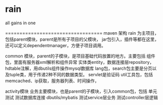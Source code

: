 rain
====

all gains in one

==================================
maven 架构
rain 为主项目，包括parent模块，parent是所有子项目的父模块，
jar包引入，插件等都在这里，还可以定义dependentmanager，方便子项目调用。

common 模块，parent的子模块，是项目基础代码放置的地方。主要包括
组件包，里面有服务器xml解析和组件异常
实体类entity，数据连接层repository，hdtable注解，用dbutils组件操作mysql数据库
lang包，search包主要是分页以及tuple类，用于传递2种不同的数据类型。
servlet是验证码
util工具包，包括memcached、ip获取，服务器列表、时间操作，


activity模块 业务主要模块，也是parent的子模块，引入common包，包括
单元测试
    测试数据库连接 dbutils/mybatis
    测试service层业务
    测试controller层逻辑

